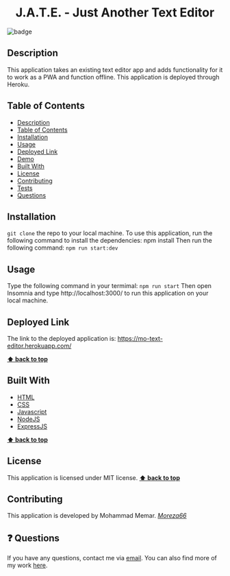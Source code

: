 <h1 align="center">J.A.T.E. - Just Another Text Editor</h1>
  
![badge](https://img.shields.io/badge/license-MIT-blue.svg)
## Description
This application takes an existing text editor app and adds functionality for it to work as a PWA and function offline. This application is deployed through Heroku.
## Table of Contents
- [Description](#description)
- [Table of Contents](#table-of-contents)
- [Installation](#installation)
- [Usage](#usage)
- [Deployed Link](#deployed-link)
- [Demo](#demo)
- [Built With](#built-with)
- [License](#license)
- [Contributing](#contributing)
- [Tests](#tests)
- [Questions](#questions)
## Installation
`git clone` the repo to your local machine. To use this application, run the following command to install the dependencies: 
     npm install
Then run the following command:
`npm run start:dev`
## Usage
Type the following command in your termimal:
`npm run start`
Then open Insomnia and type http://localhost:3000/ to run this application on your local machine.
## Deployed Link
The link to the deployed application is: https://mo-text-editor.herokuapp.com/

**[⬆ back to top](#table-of-contents)**

## Built With

- [HTML](https://developer.mozilla.org/en-US/docs/Web/HTML)
- [CSS](https://developer.mozilla.org/en-US/docs/Web/CSS)
- [Javascript](https://developer.mozilla.org/en-US/docs/Web/Javascript)
- [NodeJS](https://nodejs.org/en/)
- [ExpressJS](https://expressjs.com/)

**[⬆ back to top](#table-of-contents)**

## License

This application is licensed under MIT license.
**[⬆ back to top](#table-of-contents)**

## Contributing

This application is developed by Mohammad Memar. _[Moreza66](https://github.com/moreza66)_ <br>

<a name="questions"></a>

## ❓ Questions

If you have any questions, contact me via [email](moreza.memar@gmail.com). You can also find more of my work [here](https://github.com/moreza66).
